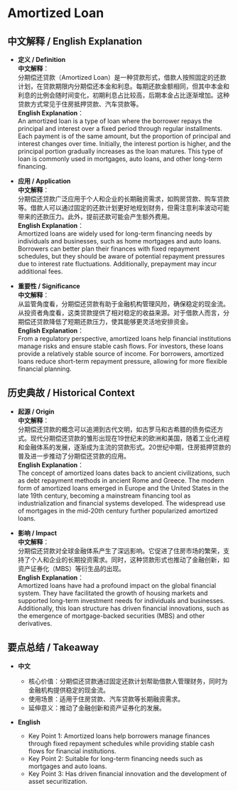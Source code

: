 # Amortized Loan

## 中文解释 / English Explanation

* **定义 / Definition**  
  **中文解释**：  
  分期偿还贷款（Amortized Loan）是一种贷款形式，借款人按照固定的还款计划，在贷款期限内分期偿还本金和利息。每期还款金额相同，但其中本金和利息的比例会随时间变化，初期利息占比较高，后期本金占比逐渐增加。这种贷款方式常见于住房抵押贷款、汽车贷款等。  
  **English Explanation**：  
  An amortized loan is a type of loan where the borrower repays the principal and interest over a fixed period through regular installments. Each payment is of the same amount, but the proportion of principal and interest changes over time. Initially, the interest portion is higher, and the principal portion gradually increases as the loan matures. This type of loan is commonly used in mortgages, auto loans, and other long-term financing.

* **应用 / Application**  
  **中文解释**：  
  分期偿还贷款广泛应用于个人和企业的长期融资需求，如购房贷款、购车贷款等。借款人可以通过固定的还款计划更好地规划财务，但需注意利率波动可能带来的还款压力。此外，提前还款可能会产生额外费用。  
  **English Explanation**：  
  Amortized loans are widely used for long-term financing needs by individuals and businesses, such as home mortgages and auto loans. Borrowers can better plan their finances with fixed repayment schedules, but they should be aware of potential repayment pressures due to interest rate fluctuations. Additionally, prepayment may incur additional fees.

* **重要性 / Significance**  
  **中文解释**：  
  从监管角度看，分期偿还贷款有助于金融机构管理风险，确保稳定的现金流。从投资者角度看，这类贷款提供了相对稳定的收益来源。对于借款人而言，分期偿还贷款降低了短期还款压力，使其能够更灵活地安排资金。  
  **English Explanation**：  
  From a regulatory perspective, amortized loans help financial institutions manage risks and ensure stable cash flows. For investors, these loans provide a relatively stable source of income. For borrowers, amortized loans reduce short-term repayment pressure, allowing for more flexible financial planning.

## 历史典故 / Historical Context

* **起源 / Origin**  
  **中文解释**：  
  分期偿还贷款的概念可以追溯到古代文明，如古罗马和古希腊的债务偿还方式。现代分期偿还贷款的雏形出现在19世纪末的欧洲和美国，随着工业化进程和金融体系的发展，逐渐成为主流的贷款形式。20世纪中期，住房抵押贷款的普及进一步推动了分期偿还贷款的应用。  
  **English Explanation**：  
  The concept of amortized loans dates back to ancient civilizations, such as debt repayment methods in ancient Rome and Greece. The modern form of amortized loans emerged in Europe and the United States in the late 19th century, becoming a mainstream financing tool as industrialization and financial systems developed. The widespread use of mortgages in the mid-20th century further popularized amortized loans.

* **影响 / Impact**  
  **中文解释**：  
  分期偿还贷款对全球金融体系产生了深远影响。它促进了住房市场的繁荣，支持了个人和企业的长期投资需求。同时，这种贷款形式也推动了金融创新，如资产证券化（MBS）等衍生品的出现。  
  **English Explanation**：  
  Amortized loans have had a profound impact on the global financial system. They have facilitated the growth of housing markets and supported long-term investment needs for individuals and businesses. Additionally, this loan structure has driven financial innovations, such as the emergence of mortgage-backed securities (MBS) and other derivatives.

## 要点总结 / Takeaway

* **中文**  
  - 核心价值：分期偿还贷款通过固定还款计划帮助借款人管理财务，同时为金融机构提供稳定的现金流。  
  - 使用场景：适用于住房贷款、汽车贷款等长期融资需求。  
  - 延伸意义：推动了金融创新和资产证券化的发展。

* **English**  
  - Key Point 1: Amortized loans help borrowers manage finances through fixed repayment schedules while providing stable cash flows for financial institutions.  
  - Key Point 2: Suitable for long-term financing needs such as mortgages and auto loans.  
  - Key Point 3: Has driven financial innovation and the development of asset securitization.